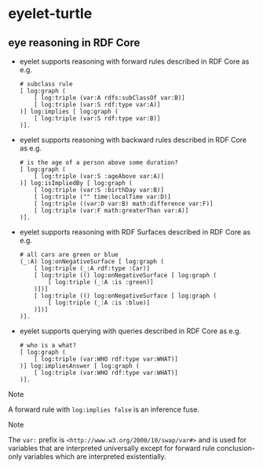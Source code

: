 # eyelet-turtle

## eye reasoning in RDF Core

- eyelet supports reasoning with forward rules described in RDF Core as
  e.g.
    ```
    # subclass rule
    [ log:graph (
        [ log:triple (var:A rdfs:subClassOf var:B)]
        [ log:triple (var:S rdf:type var:A)]
    )] log:implies [ log:graph (
        [ log:triple (var:S rdf:type var:B)]
    )].
    ```

- eyelet supports reasoning with backward rules described in RDF Core as
  e.g.
    ```
    # is the age of a person above some duration?
    [ log:graph (
        [ log:triple (var:S :ageAbove var:A)]
    )] log:isImpliedBy [ log:graph (
        [ log:triple (var:S :birthDay var:B)]
        [ log:triple ("" time:localTime var:D)]
        [ log:triple ((var:D var:B) math:difference var:F)]
        [ log:triple (var:F math:greaterThan var:A)]
    )].
    ```

- eyelet supports reasoning with RDF Surfaces described in RDF Core as
  e.g.
    ```
    # all cars are green or blue
    (_:A) log:onNegativeSurface [ log:graph (
        [ log:triple (_:A rdf:type :Car)]
        [ log:triple (() log:onNegativeSurface [ log:graph (
            [ log:triple (_:A :is :green)]
        )])]
        [ log:triple (() log:onNegativeSurface [ log:graph (
            [ log:triple (_:A :is :blue)]
        )])]
    )].
    ```

- eyelet supports querying with queries described in RDF Core as
  e.g.
    ```
    # who is a what?
    [ log:graph (
        [ log:triple (var:WHO rdf:type var:WHAT)]
    )] log:impliesAnswer [ log:graph (
        [ log:triple (var:WHO rdf:type var:WHAT)]
    )].
    ```

> [!NOTE]
> A forward rule with `log:implies false` is an inference fuse.

> [!NOTE]
> The `var:` prefix is `<http://www.w3.org/2000/10/swap/var#>` and is used for
  variables that are interpreted universally except for forward rule
  conclusion-only variables which are interpreted existentially.
